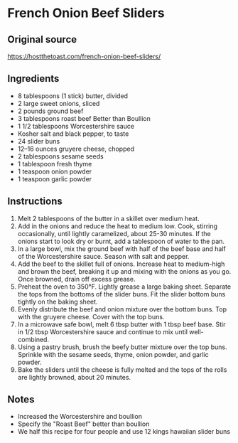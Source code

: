 # French Onion Beef Sliders

## Original source
https://hostthetoast.com/french-onion-beef-sliders/

## Ingredients
-  8 tablespoons (1 stick) butter, divided
-  2 large sweet onions, sliced
-  2 pounds ground beef
-  3 tablespoons roast beef Better than Boullion
-  1 1/2 tablespoons Worcestershire sauce
-  Kosher salt and black pepper, to taste
-  24 slider buns
-  12–16 ounces gruyere cheese, chopped
-  2 tablespoons sesame seeds
-  1 tablespoon fresh thyme
-  1 teaspoon onion powder
-  1 teaspoon garlic powder

## Instructions
1.  Melt 2 tablespoons of the butter in a skillet over medium heat.
1.  Add in the onions and reduce the heat to medium low. Cook, stirring occasionally, until lightly caramelized, about 25-30 minutes. If the onions start to look dry or burnt, add a tablespoon of water to the pan.
1.  In a large bowl, mix the ground beef with half of the beef base and half of the Worcestershire sauce. Season with salt and pepper.
1.  Add the beef to the skillet full of onions. Increase heat to medium-high and brown the beef, breaking it up and mixing with the onions as you go. Once browned, drain off excess grease.
1.  Preheat the oven to 350°F. Lightly grease a large baking sheet. Separate the tops from the bottoms of the slider buns. Fit the slider bottom buns tightly on the baking sheet.
1.  Evenly distribute the beef and onion mixture over the bottom buns. Top with the gruyere cheese. Cover with the top buns.
1.  In a microwave safe bowl, melt 6 tbsp butter with 1 tbsp beef base. Stir in 1/2 tbsp Worcestershire sauce and continue to mix until well-combined.
1.  Using a pastry brush, brush the beefy butter mixture over the top buns. Sprinkle with the sesame seeds, thyme, onion powder, and garlic powder.
1.  Bake the sliders until the cheese is fully melted and the tops of the rolls are lightly browned, about 20 minutes.

## Notes
-  Increased the Worcestershire and boullion
-  Specify the "Roast Beef" better than boullion
-  We half this recipe for four people and use 12 kings hawaiian slider buns
